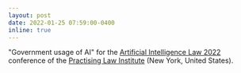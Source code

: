 ```yaml
---
layout: post
date: 2022-01-25 07:59:00-0400
inline: true
---
```


"Government usage of AI" for the [Artificial Intelligence Law 2022](https://www.pli.edu/programs/artificial-intelligence-law) conference of the [Practising Law Institute](https://www.pli.edu/) (New York, United States).
